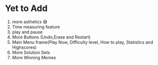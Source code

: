 # Yet to Add
1) more asthetics 😅
2) Time measuring feature
3) play and pause
4) More Buttons (Undo,Erase and Restart)
6) Main Menu frame(Play Now, Difficulty level, How to play, Statistics and Highscores)
7) More Solution Sets
8) More Winning Memes


